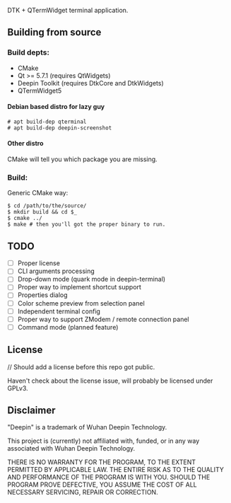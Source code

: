 DTK + QTermWidget terminal application.

## Building from source

### Build depts:

 - CMake
 - Qt >= 5.7.1 (requires QtWidgets)
 - Deepin Toolkit (requires DtkCore and DtkWidgets)
 - QTermWidget5

#### Debian based distro for lazy guy

``` shell
# apt build-dep qterminal
# apt build-dep deepin-screenshot
```

#### Other distro

CMake will tell you which package you are missing.

### Build:

Generic CMake way:

``` shell
$ cd /path/to/the/source/
$ mkdir build && cd $_
$ cmake ../
$ make # then you'll got the proper binary to run.
```

## TODO

 - [ ] Proper license
 - [ ] CLI arguments processing
 - [ ] Drop-down mode (quark mode in deepin-terminal)
 - [ ] Proper way to implement shortcut support
 - [ ] Properties dialog
 - [ ] Color scheme preview from selection panel
 - [ ] Independent terminal config
 - [ ] Proper way to support ZModem / remote connection panel
 - [ ] Command mode (planned feature)

## License

// Should add a license before this repo got public.

Haven't check about the license issue, will probably be licensed under GPLv3.

## Disclaimer

"Deepin" is a trademark of Wuhan Deepin Technology.

This project is (currently) not affiliated with, funded, or in any way associated with Wuhan Deepin Technology.

THERE IS NO WARRANTY FOR THE PROGRAM, TO THE EXTENT PERMITTED BY APPLICABLE LAW. THE ENTIRE RISK AS TO THE QUALITY AND PERFORMANCE OF THE PROGRAM IS WITH YOU.  SHOULD THE PROGRAM PROVE DEFECTIVE, YOU ASSUME THE COST OF ALL NECESSARY SERVICING, REPAIR OR CORRECTION.
